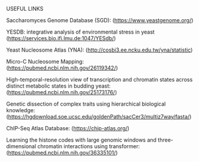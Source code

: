 USEFUL LINKS

Saccharomyces Genome Database (SGD): (https://www.yeastgenome.org/)

YESDB: integrative analysis of environmental stress in yeast (https://services.bio.ifi.lmu.de:1047/YESdb/)

Yeast Nucleosome Atlas (YNA): (http://cosbi3.ee.ncku.edu.tw/yna/statistic)

Micro-C Nucleosome Mapping: (https://pubmed.ncbi.nlm.nih.gov/26119342/)

High-temporal-resolution view of transcription and chromatin states across distinct metabolic states in budding yeast: (https://pubmed.ncbi.nlm.nih.gov/25173176/)

Genetic dissection of complex traits using hierarchical biological knowledge: (https://hgdownload.soe.ucsc.edu/goldenPath/sacCer3/multiz7way/fasta/)

ChIP-Seq Atlas Database: (https://chip-atlas.org/)

Learning the histone codes with large genomic windows and three-dimensional chromatin interactions using transformer: (https://pubmed.ncbi.nlm.nih.gov/36335101/)
